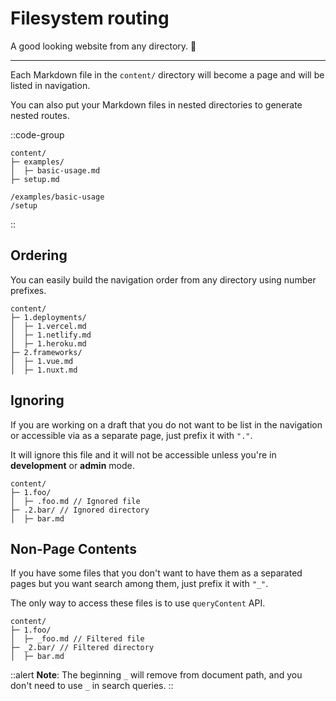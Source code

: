 # Filesystem routing

A good looking website from any directory. 🔮

---

Each Markdown file in the `content/` directory will become a page and will be listed in navigation.

You can also put your Markdown files in nested directories to generate nested routes.

::code-group

``` [Directory structure]
content/
├─ examples/
│  ├─ basic-usage.md
├─ setup.md
```

``` [Generated routes]
/examples/basic-usage
/setup
```

::

## Ordering

You can easily build the navigation order from any directory using number prefixes.

``` [Directory structure]
content/
├─ 1.deployments/
│  ├─ 1.vercel.md
│  ├─ 1.netlify.md
│  ├─ 1.heroku.md
├─ 2.frameworks/
│  ├─ 1.vue.md
│  ├─ 1.nuxt.md
```

## Ignoring

If you are working on a draft that you do not want to be list in the navigation or accessible via as a separate page, just prefix it with `"."`.

It will ignore this file and it will not be accessible unless you're in **development** or **admin** mode.

``` [Directory structure]
content/
├─ 1.foo/
│  ├─ .foo.md // Ignored file
├─ .2.bar/ // Ignored directory
│  ├─ bar.md
```

## Non-Page Contents

If you have some files that you don't want to have them as a separated pages but you want search among them, just prefix it with `"_"`.

The only way to access these files is to use `queryContent` API.

``` [Directory structure]
content/
├─ 1.foo/
│  ├─ _foo.md // Filtered file
├─ _2.bar/ // Filtered directory
│  ├─ bar.md
```

::alert
**Note**: The beginning `_` will remove from document path, and you don't need to use `_` in search queries.
::
